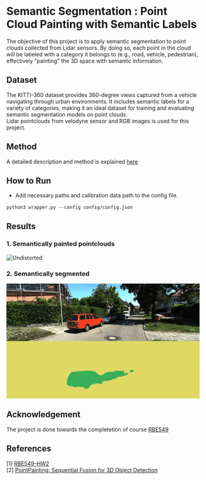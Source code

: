 # Semantic Segmentation : Point Cloud Painting with Semantic Labels

The objective of this project is to apply semantic segmentation to point clouds collected from Lidar sensors. By doing so, each point in the cloud will be labeled with a category it belongs to (e.g., road, vehicle, pedestrian), effectively "painting" the 3D space with semantic information.

## Dataset 
The KITTI-360 dataset provides 360-degree views captured from a vehicle navigating through urban environments. It includes semantic labels for a variety of categories, making it an ideal dataset for training and evaluating semantic segmentation models on point clouds.  
Lidar pointclouds from velodyne sensor and RGB images is used for this project. 

## Method 

A detailed description and method is explained [here](https://rbe549.github.io/fall2022/hw/hw2/)

## How to Run

* Add necessary paths and calibration data path to the config file.
```
python3 wrapper.py --config config/config.json
```

## Results 

### 1. Semantically painted pointclouds
<img src="attachments/painted.gif"  align="center" alt="Undistorted" width="600" height="300"/>

### 2. Semantically segmented
<img src="attachments/segmented.gif"  align="center" alt="Undistorted" width="600" height="300"/>


## Acknowledgement 

The project is done towards the completetion of course [RBE549](https://rbe549.github.io/fall2022/hw/hw2/)

## References

[1] [RBE549-HW2](https://rbe549.github.io/fall2022/hw/hw2/)    
[2] [PointPainting: Sequential Fusion for 3D Object Detection](https://arxiv.org/abs/1911.10150)

